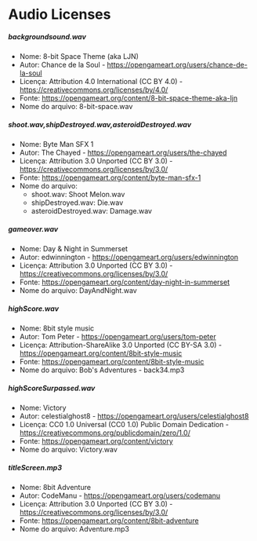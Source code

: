# Audio Licenses

##### backgroundsound.wav
* Nome: 8-bit Space Theme (aka LJN)
* Autor: Chance de la Soul - https://opengameart.org/users/chance-de-la-soul
* Licença: Attribution 4.0 International (CC BY 4.0) - https://creativecommons.org/licenses/by/4.0/
* Fonte: https://opengameart.org/content/8-bit-space-theme-aka-ljn
* Nome do arquivo: 8-bit-space.wav
##### shoot.wav,shipDestroyed.wav,asteroidDestroyed.wav
* Nome: Byte Man SFX 1
* Autor: The Chayed - https://opengameart.org/users/the-chayed
* Licença: Attribution 3.0 Unported (CC BY 3.0) - https://creativecommons.org/licenses/by/3.0/
* Fonte: https://opengameart.org/content/byte-man-sfx-1
* Nome do arquivo:
    * shoot.wav: Shoot Melon.wav
    * shipDestroyed.wav: Die.wav
    * asteroidDestroyed.wav: Damage.wav


##### gameover.wav
* Nome: Day & Night in Summerset
* Autor: edwinnington - https://opengameart.org/users/edwinnington
* Licença: Attribution 3.0 Unported (CC BY 3.0) - https://creativecommons.org/licenses/by/3.0/
* Fonte:  https://opengameart.org/content/day-night-in-summerset
* Nome do arquivo: DayAndNight.wav

##### highScore.wav

* Nome: 8bit style music 
* Autor: Tom Peter - https://opengameart.org/users/tom-peter
* Licença: Attribution-ShareAlike 3.0 Unported (CC BY-SA 3.0) - https://opengameart.org/content/8bit-style-music
* Fonte: https://opengameart.org/content/8bit-style-music 
* Nome do arquivo: Bob's Adventures - back34.mp3 

##### highScoreSurpassed.wav

* Nome: Victory
* Autor: celestialghost8 - https://opengameart.org/users/celestialghost8
* Licença: CC0 1.0 Universal (CC0 1.0)
Public Domain Dedication - https://creativecommons.org/publicdomain/zero/1.0/
* Fonte: https://opengameart.org/content/victory
* Nome do arquivo: Victory.wav

##### titleScreen.mp3

* Nome: 8bit Adventure
* Autor: CodeManu - https://opengameart.org/users/codemanu
* Licença: Attribution 3.0 Unported (CC BY 3.0) - https://creativecommons.org/licenses/by/3.0/
* Fonte: https://opengameart.org/content/8bit-adventure
* Nome do arquivo: Adventure.mp3
